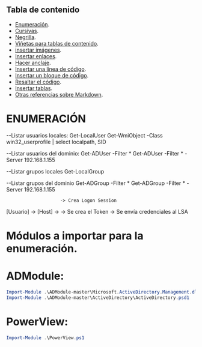 ## Tabla de contenido

- [Enumeración](#Enumeración).
- [Cursivas](#cursivas).
- [Negrilla](#negrilla).
- [Viñetas para tablas de contenido](#vinetas).
- [insertar imágenes](#insertar-imagenes).
- [Insertar enlaces](#insertar-enlaces).
- [Hacer anclaje](#hacer-anclaje).
- [Insertar una línea de código](#insertar-una-linea-de-codigo).
- [Insertar un bloque de código](#insertar-un-bloque-de-codigo).
- [Resaltar el código](#resaltar-el-codigo).
- [Insertar tablas](#insertar-tablas).
- [Otras referencias sobre Markdown](#otras-referencias-sobre-markdown).

# ENUMERACIÓN
--Listar usuarios locales:
Get-LocalUser
Get-WmiObject -Class win32_userprofile | select localpath, SID

--Listar usuarios del dominio:
Get-ADUser -Filter *
Get-ADUser -Filter * -Server 192.168.1.155

--Listar grupos locales
Get-LocalGroup

--Listar grupos del dominio
Get-ADGroup -Filter *
Get-ADGroup -Filter * -Server 192.168.1.155

						-> Crea Logon Session
[Usuario] -> [Host] -> 									-> Se crea el Token
						-> Se envía credenciales al LSA
      
# Módulos a importar para la enumeración.

# ADModule:
```powershell
Import-Module .\ADModule-master\Microsoft.ActiveDirectory.Management.dll
Import-Module .\ADModule-master\ActiveDirectory\ActiveDirectory.psd1
```
# PowerView:
```powershell
Import-Module .\PowerView.ps1
```
